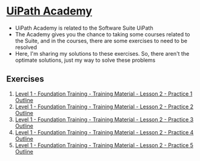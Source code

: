 # [UiPath Academy][uipathAcademy]

* UiPath Academy is related to the Software Suite UiPath
* The Academy gives you the chance to taking some courses related to the Suite, and in the courses, there are some exercises to need to be resolved
* Here, I'm sharing my solutions to these exercises. So, there aren't the optimate solutions, just my way to solve these problems

## Exercises

1. [Level 1 - Foundation Training - Training Material - Lesson 2 - Practice 1 Outline][uipathAcademy_ex001]
2. [Level 1 - Foundation Training - Training Material - Lesson 2 - Practice 2 Outline][uipathAcademy_ex002]
3. [Level 1 - Foundation Training - Training Material - Lesson 2 - Practice 3 Outline][uipathAcademy_ex003]
3. [Level 1 - Foundation Training - Training Material - Lesson 2 - Practice 4 Outline][uipathAcademy_ex004]
3. [Level 1 - Foundation Training - Training Material - Lesson 2 - Practice 5 Outline][uipathAcademy_ex005]

[uipathAcademy]: https://academy.uipath.com/
[uipathAcademy_ex001]: https://github.com/MnKGuitarPro/academy_uipath/tree/master/exercise001
[uipathAcademy_ex002]: https://github.com/MnKGuitarPro/academy_uipath/tree/master/exercise002
[uipathAcademy_ex003]: https://github.com/MnKGuitarPro/academy_uipath/tree/master/exercise003
[uipathAcademy_ex004]: https://github.com/MnKGuitarPro/academy_uipath/tree/master/exercise004
[uipathAcademy_ex005]: https://github.com/MnKGuitarPro/academy_uipath/tree/master/exercise005